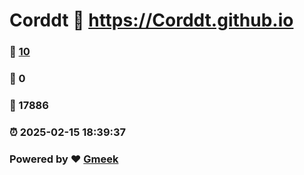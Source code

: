 # Corddt :link: https://Corddt.github.io 
### :page_facing_up: [10](https://Corddt.github.io/tag.html) 
### :speech_balloon: 0 
### :hibiscus: 17886 
### :alarm_clock: 2025-02-15 18:39:37 
### Powered by :heart: [Gmeek](https://github.com/Meekdai/Gmeek)
